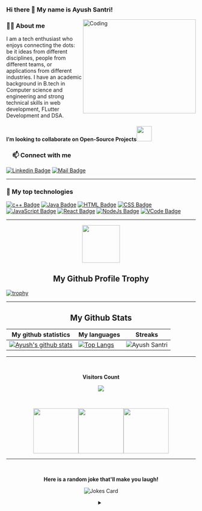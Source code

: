 ### Hi there 👋 My name is Ayush Santri!
<img align="right" alt="Coding" width="300" height="250" src="https://cdn.dribbble.com/users/1292677/screenshots/6139167/avento.gif">

<h3><a id="user-content-about-me" class="anchor" aria-hidden="true" href="#about-me"></a>🙋‍♂️ About me</h3>
I am a tech enthusiast who enjoys connecting the dots: be it ideas from different disciplines, people from different teams, or
applications from different industries. I have an academic background in B.tech in Computer science and engineering and strong
technical skills in web development, FLutter Development and DSA.  

<h4>I’m looking to collaborate on Open-Source Projects<img src="https://github.com/rajput2107/rajput2107/blob/master/Assets/Handshake.gif" width="40px"></h4>

<!-- START NEW SECTION -->
 <!-- CONNECT WITH ME LINKS -->
<h3><a id="user-content-about-me" class="anchor" aria-hidden="true" href="#about-me"><svg class="octicon octicon-link" viewBox="0 0 16 16" version="1.1" width="16" height="16" aria-hidden="true"></a>📫 Connect with me</h3>
 
[![Linkedin Badge](https://img.shields.io/badge/LinkedIn-0077B5?style=for-the-badge&logo=linkedin&logoColor=white)](https://www.linkedin.com/in/ayush-santri/) [![Mail Badge](https://img.shields.io/badge/Gmail-D14836?style=for-the-badge&logo=gmail&logoColor=white)](mailto:ayushsantri222@gmail.com)
<hr>
 
  
 <!-- START NEW SECTION -->
<!--  TOP Technologies That I use Daily  -->
<h3><a id="user-content-about-me" class="anchor" aria-hidden="true" href="#top-technologies"></a>🚀 My top technologies</h3>
 
  
[![c++ Badge](https://img.shields.io/badge/-c++-00599C?style=for-the-badge&labelColor=white&logo=c&logoColor=00599C)](#)
[![Java Badge](https://img.shields.io/badge/-Java-007396?style=for-the-badge&labelColor=black&logo=java&logoColor=007396)](#)
[![HTML Badge](https://img.shields.io/badge/HTML-43853D?style=for-the-badge&logo=HTML&logoColor=white)](#)
[![CSS Badge](https://img.shields.io/badge/CSS-43853D?style=for-the-badge&logo=CSS&logoColor=white)](#) 
[![JavaScript Badge](https://img.shields.io/badge/javascript-20232A?style=for-the-badge&logo=javascript&logoColor=61DAFB)](#)
[![React Badge](https://img.shields.io/badge/react-20232A?style=for-the-badge&logo=ReactJs&logoColor=white)](#)
[![NodeJs Badge](https://img.shields.io/badge/Nodejs-20232A?style=for-the-badge&logo=Nodejs&logoColor=00599C)](#) 
[![VCode Badge](https://img.shields.io/badge/VCode-20232A?style=for-the-badge&logo=VCode&logoColor=61DAFB)](#)
 <hr>
 
 
<!-- START NEW SECTION -->
<p align="center">
  <img width="100" src="https://user-images.githubusercontent.com/6661165/91657958-61b4fd00-eb00-11ea-9def-dc7ef5367e34.png" />  
  <h2 align="center">My Github Profile Trophy</h2>
</p>

[![trophy](https://github-profile-trophy.vercel.app/?username=AyushSantri&theme=radical&margin-w=40&margin-h=40)](https://github.com/AyushSantri)

<hr>

<!-- START NEW SECTION -->
<p align="center">
 <h2 align="center">My Github Stats</h2>

|My github statistics|My languages|Streaks|
|-|-|-|
|[![Ayush's github stats](https://github-readme-stats.vercel.app/api?username=AyushSantri&show_icons=true&theme=dark&hide_title=true)](https://github.com/AyushSantri)|[![Top Langs](https://github-readme-stats.vercel.app/api/top-langs/?username=AyushSantri&show_icons=true&theme=dark&layout=compact&hide_title=true)](https://github.com/AyushSantri)|![Ayush Santri](https://github-readme-streak-stats.herokuapp.com/?user=AyushSantri&theme=dark)
<hr>

<!-- START NEW SECTION -->
<div align="center">
<br><p align="centre"><b>Visitors Count</b></p>  
<p align="center"><img align="center" src="https://profile-counter.glitch.me/{AyushSantri}/count.svg" /></p> 
<br></div>


<p align="center">
<img align="" height='120px' src="https://github.com/aryashah2k/aryashah2k/blob/main/assets/Geometric%20White.gif" /><img align="" height='120px' src="https://raw.githubusercontent.com/rodrigograca31/rodrigograca31/master/matrix.svg" /><img align="" height='120px' src="https://github.com/aryashah2k/aryashah2k/blob/main/assets/Geometric%20White.gif" />
</p>
<hr>

<!-- START NEW SECTION -->
<div align="center">
 <br>
 <p align="centre"><b> Here is a random joke that'll make you laugh!</b></p>
 
![Jokes Card](https://readme-jokes.vercel.app/api)
 
<details><summary align="center"> </samp></summary><p align ="centre"> Refresh page to load New joke</p></details>
<br>
  </p>
